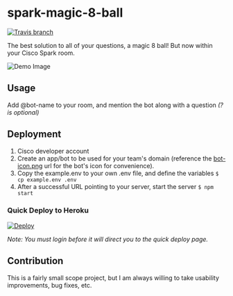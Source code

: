 # spark-magic-8-ball
[![Travis branch](https://img.shields.io/travis/brh55/spark-magic-8-ball/master.svg)]()

The best solution to all of your questions, a magic 8 ball! But now within your Cisco Spark room.

![Demo Image](https://cloud.githubusercontent.com/assets/6020066/21218766/b42928f2-c266-11e6-81c6-5746f518b09b.png)

## Usage
Add @bot-name to your room, and mention the bot along with a question *(? is optional)*

## Deployment
1. Cisco developer account
2. Create an app/bot to be used for your team's domain (reference the [bot-icon.png](https://raw.githubusercontent.com/brh55/spark-magic-8-ball/master/bot-icon.png) url for the bot's icon for convenience).
3. Copy the example.env to your own .env file, and define the variables
    `$ cp example.env .env`
4. After a successful URL pointing to your server, start the server
    `$ npm start`

### Quick Deploy to Heroku
[![Deploy](https://www.herokucdn.com/deploy/button.png)](https://heroku.com/deploy)

*Note: You must login before it will direct you to the quick deploy page.*

## Contribution
This is a fairly small scope project, but I am always willing to take usability improvements, bug fixes, etc. 

